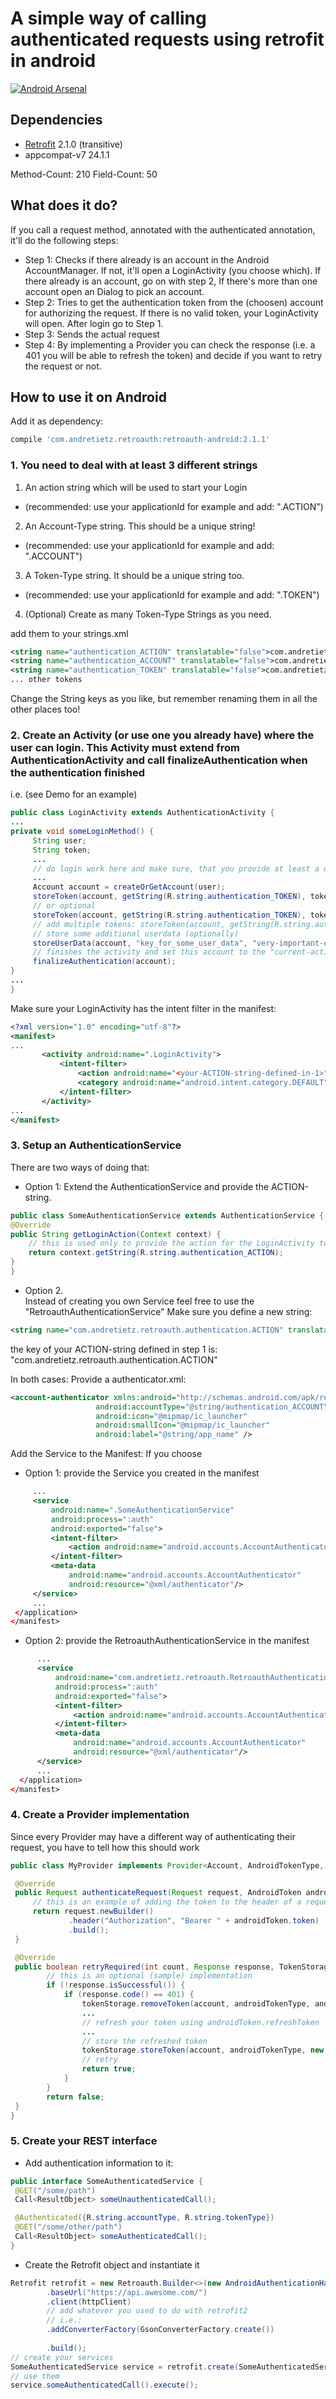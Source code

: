 # A simple way of calling authenticated requests using retrofit in android
[![Android Arsenal](https://img.shields.io/badge/Android%20Arsenal-retroauth-brightgreen.svg?style=flat)](http://android-arsenal.com/details/1/2195)
## Dependencies
* [Retrofit](https://github.com/square/retrofit) 2.1.0 (transitive)
* appcompat-v7 24.1.1

Method-Count: 210
Field-Count:  50

## What does it do?
If you call a request method, annotated with the authenticated annotation, it'll do the following steps:
* Step 1: Checks if there already is an account in the Android AccountManager. If not, it'll open a LoginActivity (you choose which). If there already is an account, go on with step 2, If there's more than one account open an Dialog to pick an account.
* Step 2: Tries to get the authentication token from the (choosen) account for authorizing the request. If there is no valid token, your LoginActivity will open. After login go to Step 1.
* Step 3: Sends the actual request
* Step 4: By implementing a Provider you can check the response (i.e. a 401 you will be able to refresh the token) and decide if you want to retry the request or not.

## How to use it on Android

Add it as dependency:
```groovy
compile 'com.andretietz.retroauth:retroauth-android:2.1.1'
```


### 1. You need to deal with at least 3 different strings
1. An action string which will be used to start your Login 
 * (recommended: use your applicationId for example and add: ".ACTION")
2. An Account-Type string. This should be a unique string! 
 * (recommended: use your applicationId for example and add: ".ACCOUNT")
3. A Token-Type string. It should be a unique string too. 
 * (recommended: use your applicationId for example and add: ".TOKEN")
4. (Optional) Create as many Token-Type Strings as you need.

add them to your strings.xml

```xml
<string name="authentication_ACTION" translatable="false">com.andretietz.retroauth.demo.ACTION</string>
<string name="authentication_ACCOUNT" translatable="false">com.andretietz.retroauth.demo.ACCOUNT</string>
<string name="authentication_TOKEN" translatable="false">com.andretietz.retroauth.demo.TOKEN</string>
... other tokens
```

Change the String keys as you like, but remember renaming them in all the other places too!

 
### 2. Create an Activity (or use one you already have) where the user can login. This Activity must extend from AuthenticationActivity and call finalizeAuthentication when the authentication finished
 i.e. (see Demo for an example)
 
```java
public class LoginActivity extends AuthenticationActivity {
...
private void someLoginMethod() {
     String user;
     String token;
     ... 
     // do login work here and make sure, that you provide at least a user and a token String
     ...
     Account account = createOrGetAccount(user);
     storeToken(account, getString(R.string.authentication_TOKEN), token);
     // or optional
     storeToken(account, getString(R.string.authentication_TOKEN), token, refreshToken);
     // add multiple tokens: storeToken(account, getString(R.string.authentication_TOKEN_X), token2);
     // store some additional userdata (optionally)
     storeUserData(account, "key_for_some_user_data", "very-important-userdata");
     // finishes the activity and set this account to the "current-active" one
     finalizeAuthentication(account);
}
...
}
```
 Make sure your LoginActivity has the intent filter in the manifest:
 ```xml
 <?xml version="1.0" encoding="utf-8"?>
 <manifest>
 ...
        <activity android:name=".LoginActivity">
            <intent-filter>
                <action android:name="<your-ACTION-string-defined-in-1>"/>
                <category android:name="android.intent.category.DEFAULT"/>
            </intent-filter>
        </activity>
 ...
 </manifest>
 ```
### 3. Setup an AuthenticationService
There are two ways of doing that:
 
* Option 1:
Extend the AuthenticationService and provide the ACTION-string.
 
```java
public class SomeAuthenticationService extends AuthenticationService {
@Override
public String getLoginAction(Context context) {
    // this is used only to provide the action for the LoginActivity to open
    return context.getString(R.string.authentication_ACTION);
}
}
```
* Option 2.  
Instead of creating you own Service feel free to use the "RetroauthAuthenticationService"
Make sure you define a new string:
```xml
<string name="com.andretietz.retroauth.authentication.ACTION" translatable="false">@string/authentication_ACTION</string>
```
the key of your ACTION-string defined in step 1 is: "com.andretietz.retroauth.authentication.ACTION"
 
In both cases:
Provide a authenticator.xml:
```xml
<account-authenticator xmlns:android="http://schemas.android.com/apk/res/android"
                   android:accountType="@string/authentication_ACCOUNT"
                   android:icon="@mipmap/ic_launcher"
                   android:smallIcon="@mipmap/ic_launcher"
                   android:label="@string/app_name" />
```
 
Add the Service to the Manifest:
If you choose

* Option 1: provide the Service you created in the manifest
```xml
     ...
     <service
         android:name=".SomeAuthenticationService"
         android:process=":auth"
         android:exported="false">
         <intent-filter>
             <action android:name="android.accounts.AccountAuthenticator"/>
         </intent-filter>
         <meta-data
             android:name="android.accounts.AccountAuthenticator"
             android:resource="@xml/authenticator"/>
     </service>
     ...
 </application>
</manifest>
```
* Option 2: provide the RetroauthAuthenticationService in the manifest
```xml
      ...
      <service
          android:name="com.andretietz.retroauth.RetroauthAuthenticationService"
          android:process=":auth"
          android:exported="false">
          <intent-filter>
              <action android:name="android.accounts.AccountAuthenticator"/>
          </intent-filter>
          <meta-data
              android:name="android.accounts.AccountAuthenticator"
              android:resource="@xml/authenticator"/>
      </service>
      ...
  </application>
</manifest>
```
### 4. Create a Provider implementation
Since every Provider may have a different way of authenticating their request, you have to tell how this should work
 
```java
public class MyProvider implements Provider<Account, AndroidTokenType, AndroidToken> {

 @Override
 public Request authenticateRequest(Request request, AndroidToken androidToken) {
     // this is an example of adding the token to the header of a request 
     return request.newBuilder()
             .header("Authorization", "Bearer " + androidToken.token)
             .build();
 }

 @Override
 public boolean retryRequired(int count, Response response, TokenStorage<Account, AndroidTokenType, AndroidToken> tokenStorage, Account account, AndroidTokenType androidTokenType, AndroidToken androidToken) {
        // this is an optional (sample) implementation
        if (!response.isSuccessful()) {
            if (response.code() == 401) {
                tokenStorage.removeToken(account, androidTokenType, androidToken);
                ...
                // refresh your token using androidToken.refreshToken
                ...
                // store the refreshed token
                tokenStorage.storeToken(account, androidTokenType, new AndroidToken(newAccessToken, newRefreshToken));
                // retry
                return true;
            }
        }
        return false;
 }
}
```
 
### 5. Create your REST interface
 * Add authentication information to it:
 
```java
public interface SomeAuthenticatedService {
 @GET("/some/path")
 Call<ResultObject> someUnauthenticatedCall();

 @Authenticated({R.string.accountType, R.string.tokenType})
 @GET("/some/other/path")
 Call<ResultObject> someAuthenticatedCall();
}
```
 
 * Create the Retrofit object and instantiate it
```java
Retrofit retrofit = new Retroauth.Builder<>(new AndroidAuthenticationHandler(new MyProvider()))
        .baseUrl("https://api.awesome.com/")
        .client(httpClient)
        // add whatever you used to do with retrofit2
        // i.e.:
        .addConverterFactory(GsonConverterFactory.create())
        
        .build();
// create your services
SomeAuthenticatedService service = retrofit.create(SomeAuthenticatedService.class);
// use them
service.someAuthenticatedCall().execute();
```
